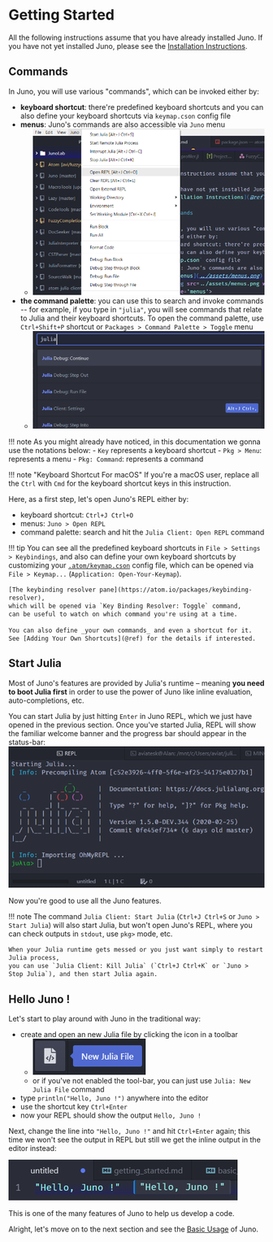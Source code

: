 # Getting Started

All the following instructions assume that you have already installed Juno.
If you have not yet installed Juno, please see the [Installation Instructions](@ref).

## Commands

In Juno, you will use various "commands", which can be invoked either by:
- **keyboard shortcut**: there're predefined keyboard shortcuts and you can also define your keyboard shortcuts via `keymap.cson` config file
- **menus**: Juno's commands are also accessible via `Juno` menu
  * ![menus](../assets/menus.png)
- **the command palette**:
  you can use this to search and invoke commands -- for example, if you type in `"julia"`,
  you will see commands that relate to Julia and their keyboard shortcuts.
  To open the command palette, use `Ctrl+Shift+P` shortcut or `Packages > Command Palette > Toggle` menu
  * ![command palette](../assets/command-palette.png)

!!! note
    As you might already have noticed, in this documentation we gonna use the notations below:
    - `Key` represents a keyboard shortcut
    - `Pkg > Menu`: represents a menu
    - `Pkg: Command`: represents a command

!!! note "Keyboard Shortcut For macOS"
    If you're a macOS user, replace all the `Ctrl` with `Cmd`
    for the keyboard shortcut keys in this instruction.

Here, as a first step, let's open Juno's REPL either by:
- keyboard shortcut: `Ctrl+J Ctrl+O`
- menus: `Juno > Open REPL`
- command palette: search and hit the `Julia Client: Open REPL` command

!!! tip
    You can see all the predefined keyboard shortcuts in `File > Settings > Keybindings`,
    and also can define your own keyboard shortcuts by customizing your
    [`.atom/keymap.cson`](https://flight-manual.atom.io/using-atom/sections/basic-customization/) config file,
    which can be opened via `File > Keymap...` (`Application: Open-Your-Keymap`).
    
    [The keybinding resolver pane](https://atom.io/packages/keybinding-resolver),
    which will be opened via `Key Binding Resolver: Toggle` command,
    can be useful to watch on which command you're using at a time.
  
    You can also define _your own commands_ and even a shortcut for it.
    See [Adding Your Own Shortcuts](@ref) for the details if interested.

## Start Julia

Most of Juno's features are provided by Julia's runtime –
meaning **you need to boot Julia first** in order to use the power of Juno like inline evaluation, auto-completions, etc.

You can start Julia by just hitting `Enter` in Juno REPL, which we just have opened in the previous section.
Once you've started Julia, REPL will show the familiar welcome banner and  the progress bar should appear in the status-bar:
![juno-startup](../assets/juno-startup.png)

Now you're good to use all the Juno features.

!!! note
    The command `Julia Client: Start Julia` (`Ctrl+J Ctrl+S` or `Juno > Start Julia`)
    will also start Julia, but won't open Juno's REPL,
    where you can check outputs in `stdout`, use `pkg>` mode, etc.

    When your Julia runtime gets messed or you just want simply to restart Julia process,
    you can use `Julia Client: Kill Julia` (`Ctrl+J Ctrl+K` or `Juno > Stop Julia`), and then start Julia again.

## Hello Juno !

Let's start to play around with Juno in the traditional way:
- create and open an new Julia file by clicking the icon in a toolbar
  * ![new-julia-file-icon](../assets/new-julia-file-icon.png)
  * or if you've not enabled the tool-bar, you can just use `Julia: New Julia File` command
- type `println("Hello, Juno !")` anywhere into the editor
- use the shortcut key `Ctrl+Enter`
- now your REPL should show the output `Hello, Juno !`

Next, change the line into `"Hello, Juno !"` and hit `Ctrl+Enter` again;
this time we won't see the output in REPL but still we get the inline output in the editor instead:

![hello-juno](../assets/hello-juno.png)

This is one of the many features of Juno to help us develop a code.

Alright, let's move on to the next section and see the [Basic Usage](@ref) of Juno.
